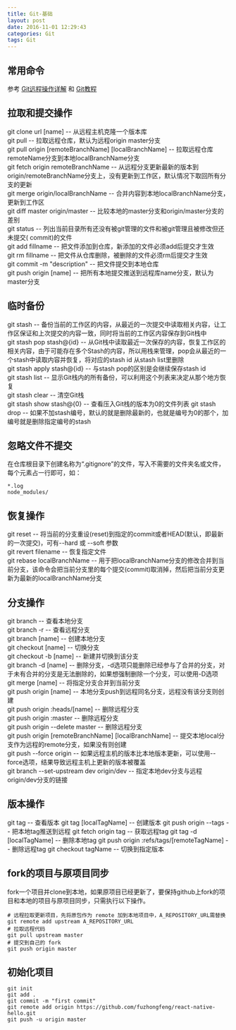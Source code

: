 ```yaml
---
title: Git-基础
layout: post
date: 2016-11-01 12:29:43
categories: Git
tags: Git
---
```


## 常用命令

参考 [Git远程操作详解](http://www.ruanyifeng.com/blog/2014/06/git_remote.html) 和 [Git教程](http://www.liaoxuefeng.com/wiki/0013739516305929606dd18361248578c67b8067c8c017b000/)

## 拉取和提交操作

git clone url [name] -- 从远程主机克隆一个版本库  
git pull -- 拉取远程仓库，默认为远程origin master分支  
git pull origin [remoteBranchName] [localBranchName] -- 拉取远程仓库remoteName分支到本地localBranchName分支  
git fetch origin remoteBranchName --  从远程分支更新最新的版本到origin/remoteBranchName分支上，没有更新到工作区，默认情况下取回所有分支的更新  
git merge origin/localBranchName --  合并内容到本地localBranchName分支，更新到工作区  
git diff master origin/master -- 比较本地的master分支和origin/master分支的差别  
git status -- 列出当前目录所有还没有被git管理的文件和被git管理且被修改但还未提交( commit)的文件  
git add fillname -- 把文件添加到仓库，新添加的文件必须add后提交才生效  
git rm fillname -- 把文件从仓库删除，被删除的文件必须rm后提交才生效    
git commit -m "description" -- 把文件提交到本地仓库  
git push origin [name] -- 把所有本地提交推送到远程库name分支，默认为master分支  

## 临时备份

git stash -- 备份当前的工作区的内容，从最近的一次提交中读取相关内容，让工作区保证和上次提交的内容一致，同时将当前的工作区内容保存到Git栈中  
git stash pop stash@{id} -- 从Git栈中读取最近一次保存的内容，恢复工作区的相关内容，由于可能存在多个Stash的内容，所以用栈来管理，pop会从最近的一个stash中读取内容并恢复，将对应的stash id 从stash list里删除  
git stash apply stash@{id} -- 与stash pop的区别是会继续保存stash id  
git stash list -- 显示Git栈内的所有备份，可以利用这个列表来决定从那个地方恢复  
git stash clear -- 清空Git栈  
git stash show stash@{0} -- 查看压入Git栈的版本为0的文件列表
git stash drop -- 如果不加stash编号，默认的就是删除最新的，也就是编号为0的那个，加编号就是删除指定编号的stash

## 忽略文件不提交

在仓库根目录下创建名称为“.gitignore”的文件，写入不需要的文件夹名或文件，每个元素占一行即可，如：
```
*.log
node_modules/
```

## 恢复操作

git reset -- 将当前的分支重设(reset)到指定的commit或者HEAD(默认，即最新的一次提交)，可有--hard 或 --soft 参数  
git revert filename -- 恢复指定文件  
git rebase localBranchName -- 用于把localBranchName分支的修改合并到当前分支，该命令会把当前分支里的每个提交(commit)取消掉，然后把当前分支更新为最新的localBranchName分支  

## 分支操作

git branch -- 查看本地分支  
git branch -r -- 查看远程分支  
git branch [name] -- 创建本地分支  
git checkout [name] -- 切换分支  
git checkout -b [name] -- 新建并切换到该分支  
git branch -d [name] -- 删除分支，-d选项只能删除已经参与了合并的分支，对于未有合并的分支是无法删除的，如果想强制删除一个分支，可以使用-D选项  
git merge [name] -- 将指定分支合并到当前分支  
git push origin [name] -- 本地分支push到远程同名分支，远程没有该分支则创建  
git push origin :heads/[name] -- 删除远程分支  
git push origin :master -- 删除远程分支  
git push origin --delete master -- 删除远程分支  
git push origin [remoteBranchName] [localBranchName] -- 提交本地local分支作为远程的remote分支，如果没有则创建  
git push --force origin -- 如果远程主机的版本比本地版本更新，可以使用--force选项，结果导致远程主机上更新的版本被覆盖  
git branch --set-upstream dev origin/dev -- 指定本地dev分支与远程origin/dev分支的链接  

## 版本操作

git tag -- 查看版本
git tag [localTagName] -- 创建版本
git push origin --tags -- 把本地tag推送到远程
git fetch origin tag <remoteTagName> -- 获取远程tag
git tag -d [localTagName] -- 删除本地tag
git push origin :refs/tags/[remoteTagName] -- 删除远程tag
git checkout tagName -- 切换到指定版本

## fork的项目与原项目同步

fork一个项目并clone到本地，如果原项目已经更新了，要保持github上fork的项目和本地的项目与原项目同步，只需执行以下操作。

```
# 远程拉取更新项目，先将原包作为 remote 加到本地项目中，A_REPOSITORY_URL需替换
git remote add upstream A_REPOSITORY_URL
# 拉取远程代码
git pull upstream master
# 提交到自己的 fork
git push origin master
```

## 初始化项目

```
git init
git add .
git commit -m "first commit"
git remote add origin https://github.com/fuzhongfeng/react-native-hello.git
git push -u origin master
```

